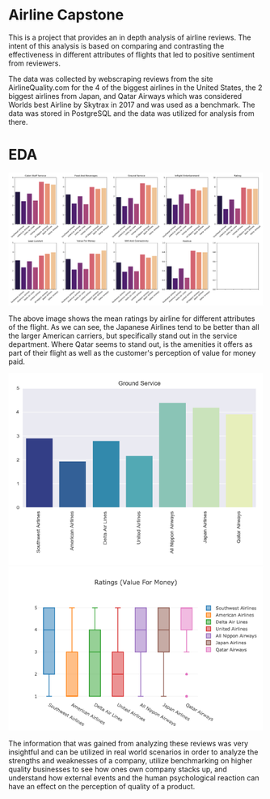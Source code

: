 # Airline Capstone

This is a project that provides an in depth analysis of airline reviews.  The intent of this analysis is based on comparing and contrasting the effectiveness in different attributes of flights that led to positive sentiment from reviewers. 

The data was collected by webscraping reviews from the site AirlineQuality.com for the 4 of the biggest airlines in the United States, the 2 biggest airlines from Japan, and Qatar Airways which was considered Worlds best Airline by Skytrax in 2017 and was used as a benchmark.  The data was stored in PostgreSQL and the data was utilized for analysis from there.

# EDA

![image](images/Airlines_mean_ratings.png)

The above image shows the mean ratings by airline for different attributes of the flight.  As we can see, the Japanese Airlines tend to be better than all the larger American carriers, but specifically stand out in the service department.  Where Qatar seems to stand out, is the amenities it offers as part of their flight as well as the customer's perception of value for money paid.

![image](images/Ground_service_barplot.png)![image](images/Airline_valueformoney_boxplot.png)




The information that was gained from analyzing these reviews was very insightful and can be utilized in real world scenarios in order to analyze the strengths and weaknesses of a company, utilize benchmarking on higher quality businesses to see how ones own company stacks up, and understand how external events and the human psychological reaction can have an effect on the perception of quality of a product.


